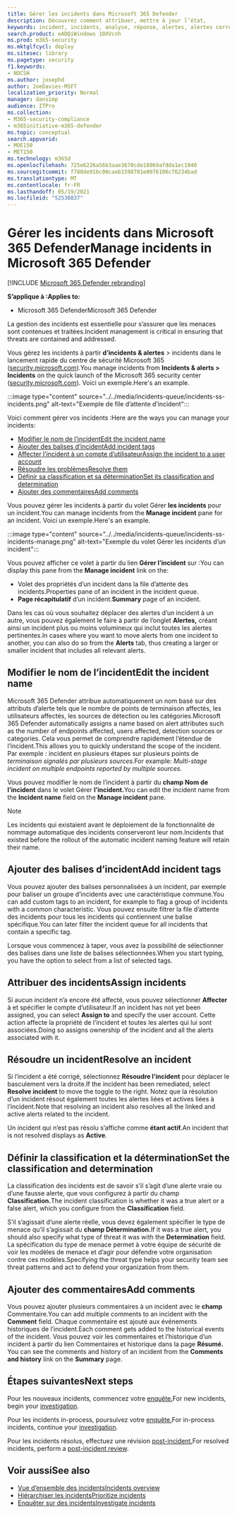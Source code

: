 ```yaml
---
title: Gérer les incidents dans Microsoft 365 Defender
description: Découvrez comment attribuer, mettre à jour l’état,
keywords: incident, incidents, analyse, réponse, alertes, alertes corrélées, affecter, mettre à jour, état, gérer, classification, microsoft, 365, m365
search.product: eADQiWindows 10XVcnh
ms.prod: m365-security
ms.mktglfcycl: deploy
ms.sitesec: library
ms.pagetype: security
f1.keywords:
- NOCSH
ms.author: josephd
author: JoeDavies-MSFT
localization_priority: Normal
manager: dansimp
audience: ITPro
ms.collection:
- M365-security-compliance
- m365initiative-m365-defender
ms.topic: conceptual
search.appverid:
- MOE150
- MET150
ms.technology: m365d
ms.openlocfilehash: 725e6226a56b3aae3670cde18969afdda1ec1940
ms.sourcegitcommit: f780de91bc00caeb1598781e0076106c76234bad
ms.translationtype: MT
ms.contentlocale: fr-FR
ms.lasthandoff: 05/19/2021
ms.locfileid: "52530837"
---
```

# <a name="manage-incidents-in-microsoft-365-defender"></a><span data-ttu-id="17e58-104">Gérer les incidents dans Microsoft 365 Defender</span><span class="sxs-lookup"><span data-stu-id="17e58-104">Manage incidents in Microsoft 365 Defender</span></span>

[!INCLUDE [Microsoft 365 Defender rebranding](../includes/microsoft-defender.md)]


<span data-ttu-id="17e58-105">**S’applique à :**</span><span class="sxs-lookup"><span data-stu-id="17e58-105">**Applies to:**</span></span>
- <span data-ttu-id="17e58-106">Microsoft 365 Defender</span><span class="sxs-lookup"><span data-stu-id="17e58-106">Microsoft 365 Defender</span></span>

<span data-ttu-id="17e58-107">La gestion des incidents est essentielle pour s’assurer que les menaces sont contenues et traitées.</span><span class="sxs-lookup"><span data-stu-id="17e58-107">Incident management is critical in ensuring that threats are contained and addressed.</span></span>

<span data-ttu-id="17e58-108">Vous gérez les incidents à partir **d’incidents & alertes** > incidents dans le lancement rapide du centre de sécurité Microsoft 365 ([security.microsoft.com](https://security.microsoft.com)).</span><span class="sxs-lookup"><span data-stu-id="17e58-108">You manage incidents from **Incidents & alerts > Incidents** on the quick launch of the Microsoft 365 security center ([security.microsoft.com](https://security.microsoft.com)).</span></span> <span data-ttu-id="17e58-109">Voici un exemple.</span><span class="sxs-lookup"><span data-stu-id="17e58-109">Here's an example.</span></span>

:::image type="content" source="../../media/incidents-queue/incidents-ss-incidents.png" alt-text="Exemple de file d’attente d’incident":::

<span data-ttu-id="17e58-111">Voici comment gérer vos incidents :</span><span class="sxs-lookup"><span data-stu-id="17e58-111">Here are the ways you can manage your incidents:</span></span>

- [<span data-ttu-id="17e58-112">Modifier le nom de l’incident</span><span class="sxs-lookup"><span data-stu-id="17e58-112">Edit the incident name</span></span>](#edit-the-incident-name)
- [<span data-ttu-id="17e58-113">Ajouter des balises d’incident</span><span class="sxs-lookup"><span data-stu-id="17e58-113">Add incident tags</span></span>](#add-incident-tags)
- [<span data-ttu-id="17e58-114">Affecter l’incident à un compte d’utilisateur</span><span class="sxs-lookup"><span data-stu-id="17e58-114">Assign the incident to a user account</span></span>](#assign-incidents)
- [<span data-ttu-id="17e58-115">Résoudre les problèmes</span><span class="sxs-lookup"><span data-stu-id="17e58-115">Resolve them</span></span>](#resolve-an-incident)
- [<span data-ttu-id="17e58-116">Définir sa classification et sa détermination</span><span class="sxs-lookup"><span data-stu-id="17e58-116">Set its classification and determination</span></span>](#set-the-classification-and-determination)
- [<span data-ttu-id="17e58-117">Ajouter des commentaires</span><span class="sxs-lookup"><span data-stu-id="17e58-117">Add comments</span></span>](#add-comments)

<span data-ttu-id="17e58-118">Vous pouvez gérer les incidents à partir du volet Gérer **les incidents** pour un incident.</span><span class="sxs-lookup"><span data-stu-id="17e58-118">You can manage incidents from the **Manage incident** pane for an incident.</span></span> <span data-ttu-id="17e58-119">Voici un exemple.</span><span class="sxs-lookup"><span data-stu-id="17e58-119">Here's an example.</span></span>

:::image type="content" source="../../media/incidents-queue/incidents-ss-incidents-manage.png" alt-text="Exemple du volet Gérer les incidents d’un incident":::

<span data-ttu-id="17e58-121">Vous pouvez afficher ce volet à partir du lien **Gérer l’incident** sur :</span><span class="sxs-lookup"><span data-stu-id="17e58-121">You can display this pane from the **Manage incident** link on the:</span></span>

- <span data-ttu-id="17e58-122">Volet des propriétés d’un incident dans la file d’attente des incidents.</span><span class="sxs-lookup"><span data-stu-id="17e58-122">Properties pane of an incident in the incident queue.</span></span>
- <span data-ttu-id="17e58-123">**Page récapitulatif** d’un incident.</span><span class="sxs-lookup"><span data-stu-id="17e58-123">**Summary** page of an incident.</span></span>

<span data-ttu-id="17e58-124">Dans les cas où vous souhaitez déplacer des alertes d’un incident à un autre, vous pouvez également le faire à partir de l’onglet **Alertes,** créant ainsi un incident plus ou moins volumineux qui inclut toutes les alertes pertinentes.</span><span class="sxs-lookup"><span data-stu-id="17e58-124">In cases where you want to move alerts from one incident to another, you can also do so from the **Alerts** tab, thus creating a larger or smaller incident that includes all relevant alerts.</span></span>

## <a name="edit-the-incident-name"></a><span data-ttu-id="17e58-125">Modifier le nom de l’incident</span><span class="sxs-lookup"><span data-stu-id="17e58-125">Edit the incident name</span></span>

<span data-ttu-id="17e58-126">Microsoft 365 Defender attribue automatiquement un nom basé sur des attributs d’alerte tels que le nombre de points de terminaison affectés, les utilisateurs affectés, les sources de détection ou les catégories.</span><span class="sxs-lookup"><span data-stu-id="17e58-126">Microsoft 365 Defender automatically assigns a name based on alert attributes such as the number of endpoints affected, users affected, detection sources or categories.</span></span> <span data-ttu-id="17e58-127">Cela vous permet de comprendre rapidement l’étendue de l’incident.</span><span class="sxs-lookup"><span data-stu-id="17e58-127">This allows you to quickly understand the scope of the incident.</span></span> <span data-ttu-id="17e58-128">Par exemple : incident en plusieurs étapes sur plusieurs points de *terminaison signalés par plusieurs sources.*</span><span class="sxs-lookup"><span data-stu-id="17e58-128">For example: *Multi-stage incident on multiple endpoints reported by multiple sources.*</span></span>

<span data-ttu-id="17e58-129">Vous pouvez modifier le nom de l’incident à partir du **champ Nom de l’incident** dans le volet Gérer **l’incident.**</span><span class="sxs-lookup"><span data-stu-id="17e58-129">You can edit the incident name from the **Incident name** field on the **Manage incident** pane.</span></span>

> [!NOTE]
> <span data-ttu-id="17e58-130">Les incidents qui existaient avant le déploiement de la fonctionnalité de nommage automatique des incidents conserveront leur nom.</span><span class="sxs-lookup"><span data-stu-id="17e58-130">Incidents that existed before the rollout of the automatic incident naming feature will retain their name.</span></span>

## <a name="add-incident-tags"></a><span data-ttu-id="17e58-131">Ajouter des balises d’incident</span><span class="sxs-lookup"><span data-stu-id="17e58-131">Add incident tags</span></span>

<span data-ttu-id="17e58-132">Vous pouvez ajouter des balises personnalisées à un incident, par exemple pour baliser un groupe d’incidents avec une caractéristique commune.</span><span class="sxs-lookup"><span data-stu-id="17e58-132">You can add custom tags to an incident, for example to flag a group of incidents with a common characteristic.</span></span> <span data-ttu-id="17e58-133">Vous pouvez ensuite filtrer la file d’attente des incidents pour tous les incidents qui contiennent une balise spécifique.</span><span class="sxs-lookup"><span data-stu-id="17e58-133">You can later filter the incident queue for all incidents that contain a specific tag.</span></span>

<span data-ttu-id="17e58-134">Lorsque vous commencez à taper, vous avez la possibilité de sélectionner des balises dans une liste de balises sélectionnées.</span><span class="sxs-lookup"><span data-stu-id="17e58-134">When you start typing, you have the option to select from a list of selected tags.</span></span>

## <a name="assign-incidents"></a><span data-ttu-id="17e58-135">Attribuer des incidents</span><span class="sxs-lookup"><span data-stu-id="17e58-135">Assign incidents</span></span>

<span data-ttu-id="17e58-136">Si aucun incident n’a encore été affecté, vous pouvez sélectionner **Affecter** à et spécifier le compte d’utilisateur.</span><span class="sxs-lookup"><span data-stu-id="17e58-136">If an incident has not yet been assigned, you can select **Assign to** and specify the user account.</span></span> <span data-ttu-id="17e58-137">Cette action affecte la propriété de l’incident et toutes les alertes qui lui sont associées.</span><span class="sxs-lookup"><span data-stu-id="17e58-137">Doing so assigns ownership of the incident and all the alerts associated with it.</span></span>

## <a name="resolve-an-incident"></a><span data-ttu-id="17e58-138">Résoudre un incident</span><span class="sxs-lookup"><span data-stu-id="17e58-138">Resolve an incident</span></span>

<span data-ttu-id="17e58-139">Si l’incident a été corrigé, sélectionnez **Résoudre l’incident** pour déplacer le basculement vers la droite.</span><span class="sxs-lookup"><span data-stu-id="17e58-139">If the incident has been remediated, select **Resolve incident** to move the toggle to the right.</span></span> <span data-ttu-id="17e58-140">Notez que la résolution d’un incident résout également toutes les alertes liées et actives liées à l’incident.</span><span class="sxs-lookup"><span data-stu-id="17e58-140">Note that resolving an incident also resolves all the linked and active alerts related to the incident.</span></span>

<span data-ttu-id="17e58-141">Un incident qui n’est pas résolu s’affiche comme **étant actif.**</span><span class="sxs-lookup"><span data-stu-id="17e58-141">An incident that is not resolved displays as **Active**.</span></span>

## <a name="set-the-classification-and-determination"></a><span data-ttu-id="17e58-142">Définir la classification et la détermination</span><span class="sxs-lookup"><span data-stu-id="17e58-142">Set the classification and determination</span></span>

<span data-ttu-id="17e58-143">La classification des incidents est de savoir s’il s’agit d’une alerte vraie ou d’une fausse alerte, que vous configurez à partir du champ **Classification.**</span><span class="sxs-lookup"><span data-stu-id="17e58-143">The incident classification is whether it was a true alert or a false alert, which you configure from the **Classification** field.</span></span> 

<span data-ttu-id="17e58-144">S’il s’agissait d’une alerte réelle, vous devez également spécifier le type de menace qu’il s’agissait du **champ Détermination.**</span><span class="sxs-lookup"><span data-stu-id="17e58-144">If it was a true alert, you should also specify what type of threat it was with the **Determination** field.</span></span> <span data-ttu-id="17e58-145">La spécification du type de menace permet à votre équipe de sécurité de voir les modèles de menace et d’agir pour défendre votre organisation contre ces modèles.</span><span class="sxs-lookup"><span data-stu-id="17e58-145">Specifying the threat type helps your security team see threat patterns and act to defend your organization from them.</span></span> 

## <a name="add-comments"></a><span data-ttu-id="17e58-146">Ajouter des commentaires</span><span class="sxs-lookup"><span data-stu-id="17e58-146">Add comments</span></span>

<span data-ttu-id="17e58-147">Vous pouvez ajouter plusieurs commentaires à un incident avec le **champ** Commentaire.</span><span class="sxs-lookup"><span data-stu-id="17e58-147">You can add multiple comments to an incident with the **Comment** field.</span></span> <span data-ttu-id="17e58-148">Chaque commentaire est ajouté aux événements historiques de l’incident.</span><span class="sxs-lookup"><span data-stu-id="17e58-148">Each comment gets added to the historical events of the incident.</span></span> <span data-ttu-id="17e58-149">Vous pouvez voir les commentaires et l’historique d’un incident à partir du lien Commentaires et historique dans la page **Résumé.** </span><span class="sxs-lookup"><span data-stu-id="17e58-149">You can see the comments and history of an incident from the **Comments and history** link on the **Summary** page.</span></span>

## <a name="next-steps"></a><span data-ttu-id="17e58-150">Étapes suivantes</span><span class="sxs-lookup"><span data-stu-id="17e58-150">Next steps</span></span>

<span data-ttu-id="17e58-151">Pour les nouveaux incidents, commencez votre [enquête.](investigate-incidents.md)</span><span class="sxs-lookup"><span data-stu-id="17e58-151">For new incidents, begin your [investigation](investigate-incidents.md).</span></span>

<span data-ttu-id="17e58-152">Pour les incidents in-process, poursuivez votre [enquête.](investigate-incidents.md)</span><span class="sxs-lookup"><span data-stu-id="17e58-152">For in-process incidents, continue your [investigation](investigate-incidents.md).</span></span>

<span data-ttu-id="17e58-153">Pour les incidents résolus, effectuez une révision [post-incident.](first-incident-post.md)</span><span class="sxs-lookup"><span data-stu-id="17e58-153">For resolved incidents, perform a [post-incident review](first-incident-post.md).</span></span>

## <a name="see-also"></a><span data-ttu-id="17e58-154">Voir aussi</span><span class="sxs-lookup"><span data-stu-id="17e58-154">See also</span></span>

- [<span data-ttu-id="17e58-155">Vue d’ensemble des incidents</span><span class="sxs-lookup"><span data-stu-id="17e58-155">Incidents overview</span></span>](incidents-overview.md)
- [<span data-ttu-id="17e58-156">Hiérarchiser les incidents</span><span class="sxs-lookup"><span data-stu-id="17e58-156">Prioritize incidents</span></span>](incident-queue.md)
- [<span data-ttu-id="17e58-157">Enquêter sur des incidents</span><span class="sxs-lookup"><span data-stu-id="17e58-157">Investigate incidents</span></span>](investigate-incidents.md)
